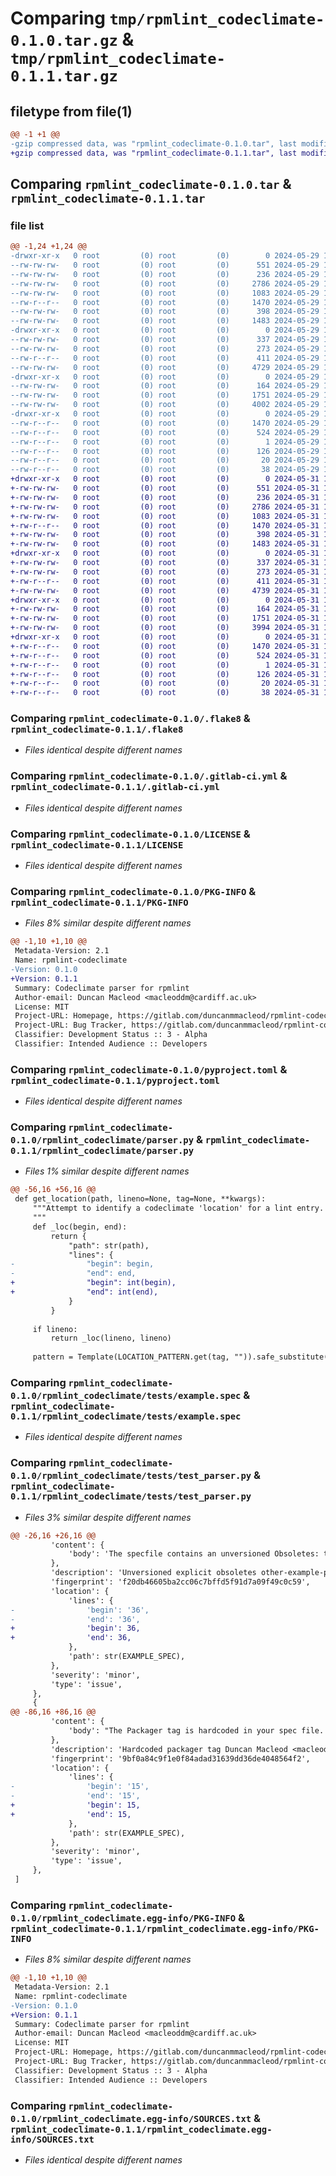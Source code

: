 # Comparing `tmp/rpmlint_codeclimate-0.1.0.tar.gz` & `tmp/rpmlint_codeclimate-0.1.1.tar.gz`

## filetype from file(1)

```diff
@@ -1 +1 @@
-gzip compressed data, was "rpmlint_codeclimate-0.1.0.tar", last modified: Wed May 29 16:25:03 2024, max compression
+gzip compressed data, was "rpmlint_codeclimate-0.1.1.tar", last modified: Fri May 31 16:35:54 2024, max compression
```

## Comparing `rpmlint_codeclimate-0.1.0.tar` & `rpmlint_codeclimate-0.1.1.tar`

### file list

```diff
@@ -1,24 +1,24 @@
-drwxr-xr-x   0 root         (0) root         (0)        0 2024-05-29 16:25:03.339887 rpmlint_codeclimate-0.1.0/
--rw-rw-rw-   0 root         (0) root         (0)      551 2024-05-29 16:24:57.000000 rpmlint_codeclimate-0.1.0/.flake8
--rw-rw-rw-   0 root         (0) root         (0)      236 2024-05-29 16:24:57.000000 rpmlint_codeclimate-0.1.0/.gitignore
--rw-rw-rw-   0 root         (0) root         (0)     2786 2024-05-29 16:24:57.000000 rpmlint_codeclimate-0.1.0/.gitlab-ci.yml
--rw-rw-rw-   0 root         (0) root         (0)     1083 2024-05-29 16:24:57.000000 rpmlint_codeclimate-0.1.0/LICENSE
--rw-r--r--   0 root         (0) root         (0)     1470 2024-05-29 16:25:03.339887 rpmlint_codeclimate-0.1.0/PKG-INFO
--rw-rw-rw-   0 root         (0) root         (0)      398 2024-05-29 16:24:57.000000 rpmlint_codeclimate-0.1.0/README.md
--rw-rw-rw-   0 root         (0) root         (0)     1483 2024-05-29 16:24:57.000000 rpmlint_codeclimate-0.1.0/pyproject.toml
-drwxr-xr-x   0 root         (0) root         (0)        0 2024-05-29 16:25:03.336887 rpmlint_codeclimate-0.1.0/rpmlint_codeclimate/
--rw-rw-rw-   0 root         (0) root         (0)      337 2024-05-29 16:24:57.000000 rpmlint_codeclimate-0.1.0/rpmlint_codeclimate/__init__.py
--rw-rw-rw-   0 root         (0) root         (0)      273 2024-05-29 16:24:57.000000 rpmlint_codeclimate-0.1.0/rpmlint_codeclimate/__main__.py
--rw-r--r--   0 root         (0) root         (0)      411 2024-05-29 16:25:03.000000 rpmlint_codeclimate-0.1.0/rpmlint_codeclimate/_version.py
--rw-rw-rw-   0 root         (0) root         (0)     4729 2024-05-29 16:24:57.000000 rpmlint_codeclimate-0.1.0/rpmlint_codeclimate/parser.py
-drwxr-xr-x   0 root         (0) root         (0)        0 2024-05-29 16:25:03.338887 rpmlint_codeclimate-0.1.0/rpmlint_codeclimate/tests/
--rw-rw-rw-   0 root         (0) root         (0)      164 2024-05-29 16:24:57.000000 rpmlint_codeclimate-0.1.0/rpmlint_codeclimate/tests/__init__.py
--rw-rw-rw-   0 root         (0) root         (0)     1751 2024-05-29 16:24:57.000000 rpmlint_codeclimate-0.1.0/rpmlint_codeclimate/tests/example.spec
--rw-rw-rw-   0 root         (0) root         (0)     4002 2024-05-29 16:24:57.000000 rpmlint_codeclimate-0.1.0/rpmlint_codeclimate/tests/test_parser.py
-drwxr-xr-x   0 root         (0) root         (0)        0 2024-05-29 16:25:03.338887 rpmlint_codeclimate-0.1.0/rpmlint_codeclimate.egg-info/
--rw-r--r--   0 root         (0) root         (0)     1470 2024-05-29 16:25:03.000000 rpmlint_codeclimate-0.1.0/rpmlint_codeclimate.egg-info/PKG-INFO
--rw-r--r--   0 root         (0) root         (0)      524 2024-05-29 16:25:03.000000 rpmlint_codeclimate-0.1.0/rpmlint_codeclimate.egg-info/SOURCES.txt
--rw-r--r--   0 root         (0) root         (0)        1 2024-05-29 16:25:03.000000 rpmlint_codeclimate-0.1.0/rpmlint_codeclimate.egg-info/dependency_links.txt
--rw-r--r--   0 root         (0) root         (0)      126 2024-05-29 16:25:03.000000 rpmlint_codeclimate-0.1.0/rpmlint_codeclimate.egg-info/requires.txt
--rw-r--r--   0 root         (0) root         (0)       20 2024-05-29 16:25:03.000000 rpmlint_codeclimate-0.1.0/rpmlint_codeclimate.egg-info/top_level.txt
--rw-r--r--   0 root         (0) root         (0)       38 2024-05-29 16:25:03.339887 rpmlint_codeclimate-0.1.0/setup.cfg
+drwxr-xr-x   0 root         (0) root         (0)        0 2024-05-31 16:35:54.969138 rpmlint_codeclimate-0.1.1/
+-rw-rw-rw-   0 root         (0) root         (0)      551 2024-05-31 16:35:49.000000 rpmlint_codeclimate-0.1.1/.flake8
+-rw-rw-rw-   0 root         (0) root         (0)      236 2024-05-31 16:35:49.000000 rpmlint_codeclimate-0.1.1/.gitignore
+-rw-rw-rw-   0 root         (0) root         (0)     2786 2024-05-31 16:35:49.000000 rpmlint_codeclimate-0.1.1/.gitlab-ci.yml
+-rw-rw-rw-   0 root         (0) root         (0)     1083 2024-05-31 16:35:49.000000 rpmlint_codeclimate-0.1.1/LICENSE
+-rw-r--r--   0 root         (0) root         (0)     1470 2024-05-31 16:35:54.969138 rpmlint_codeclimate-0.1.1/PKG-INFO
+-rw-rw-rw-   0 root         (0) root         (0)      398 2024-05-31 16:35:49.000000 rpmlint_codeclimate-0.1.1/README.md
+-rw-rw-rw-   0 root         (0) root         (0)     1483 2024-05-31 16:35:49.000000 rpmlint_codeclimate-0.1.1/pyproject.toml
+drwxr-xr-x   0 root         (0) root         (0)        0 2024-05-31 16:35:54.966138 rpmlint_codeclimate-0.1.1/rpmlint_codeclimate/
+-rw-rw-rw-   0 root         (0) root         (0)      337 2024-05-31 16:35:49.000000 rpmlint_codeclimate-0.1.1/rpmlint_codeclimate/__init__.py
+-rw-rw-rw-   0 root         (0) root         (0)      273 2024-05-31 16:35:49.000000 rpmlint_codeclimate-0.1.1/rpmlint_codeclimate/__main__.py
+-rw-r--r--   0 root         (0) root         (0)      411 2024-05-31 16:35:54.000000 rpmlint_codeclimate-0.1.1/rpmlint_codeclimate/_version.py
+-rw-rw-rw-   0 root         (0) root         (0)     4739 2024-05-31 16:35:49.000000 rpmlint_codeclimate-0.1.1/rpmlint_codeclimate/parser.py
+drwxr-xr-x   0 root         (0) root         (0)        0 2024-05-31 16:35:54.968138 rpmlint_codeclimate-0.1.1/rpmlint_codeclimate/tests/
+-rw-rw-rw-   0 root         (0) root         (0)      164 2024-05-31 16:35:49.000000 rpmlint_codeclimate-0.1.1/rpmlint_codeclimate/tests/__init__.py
+-rw-rw-rw-   0 root         (0) root         (0)     1751 2024-05-31 16:35:49.000000 rpmlint_codeclimate-0.1.1/rpmlint_codeclimate/tests/example.spec
+-rw-rw-rw-   0 root         (0) root         (0)     3994 2024-05-31 16:35:49.000000 rpmlint_codeclimate-0.1.1/rpmlint_codeclimate/tests/test_parser.py
+drwxr-xr-x   0 root         (0) root         (0)        0 2024-05-31 16:35:54.968138 rpmlint_codeclimate-0.1.1/rpmlint_codeclimate.egg-info/
+-rw-r--r--   0 root         (0) root         (0)     1470 2024-05-31 16:35:54.000000 rpmlint_codeclimate-0.1.1/rpmlint_codeclimate.egg-info/PKG-INFO
+-rw-r--r--   0 root         (0) root         (0)      524 2024-05-31 16:35:54.000000 rpmlint_codeclimate-0.1.1/rpmlint_codeclimate.egg-info/SOURCES.txt
+-rw-r--r--   0 root         (0) root         (0)        1 2024-05-31 16:35:54.000000 rpmlint_codeclimate-0.1.1/rpmlint_codeclimate.egg-info/dependency_links.txt
+-rw-r--r--   0 root         (0) root         (0)      126 2024-05-31 16:35:54.000000 rpmlint_codeclimate-0.1.1/rpmlint_codeclimate.egg-info/requires.txt
+-rw-r--r--   0 root         (0) root         (0)       20 2024-05-31 16:35:54.000000 rpmlint_codeclimate-0.1.1/rpmlint_codeclimate.egg-info/top_level.txt
+-rw-r--r--   0 root         (0) root         (0)       38 2024-05-31 16:35:54.970138 rpmlint_codeclimate-0.1.1/setup.cfg
```

### Comparing `rpmlint_codeclimate-0.1.0/.flake8` & `rpmlint_codeclimate-0.1.1/.flake8`

 * *Files identical despite different names*

### Comparing `rpmlint_codeclimate-0.1.0/.gitlab-ci.yml` & `rpmlint_codeclimate-0.1.1/.gitlab-ci.yml`

 * *Files identical despite different names*

### Comparing `rpmlint_codeclimate-0.1.0/LICENSE` & `rpmlint_codeclimate-0.1.1/LICENSE`

 * *Files identical despite different names*

### Comparing `rpmlint_codeclimate-0.1.0/PKG-INFO` & `rpmlint_codeclimate-0.1.1/PKG-INFO`

 * *Files 8% similar despite different names*

```diff
@@ -1,10 +1,10 @@
 Metadata-Version: 2.1
 Name: rpmlint-codeclimate
-Version: 0.1.0
+Version: 0.1.1
 Summary: Codeclimate parser for rpmlint
 Author-email: Duncan Macleod <macleoddm@cardiff.ac.uk>
 License: MIT
 Project-URL: Homepage, https://gitlab.com/duncanmmacleod/rpmlint-codeclimate/
 Project-URL: Bug Tracker, https://gitlab.com/duncanmmacleod/rpmlint-codeclimate/-/issues/
 Classifier: Development Status :: 3 - Alpha
 Classifier: Intended Audience :: Developers
```

### Comparing `rpmlint_codeclimate-0.1.0/pyproject.toml` & `rpmlint_codeclimate-0.1.1/pyproject.toml`

 * *Files identical despite different names*

### Comparing `rpmlint_codeclimate-0.1.0/rpmlint_codeclimate/parser.py` & `rpmlint_codeclimate-0.1.1/rpmlint_codeclimate/parser.py`

 * *Files 1% similar despite different names*

```diff
@@ -56,16 +56,16 @@
 def get_location(path, lineno=None, tag=None, **kwargs):
     """Attempt to identify a codeclimate 'location' for a lint entry.
     """
     def _loc(begin, end):
         return {
             "path": str(path),
             "lines": {
-                "begin": begin,
-                "end": end,
+                "begin": int(begin),
+                "end": int(end),
             }
         }
 
     if lineno:
         return _loc(lineno, lineno)
 
     pattern = Template(LOCATION_PATTERN.get(tag, "")).safe_substitute(
```

### Comparing `rpmlint_codeclimate-0.1.0/rpmlint_codeclimate/tests/example.spec` & `rpmlint_codeclimate-0.1.1/rpmlint_codeclimate/tests/example.spec`

 * *Files identical despite different names*

### Comparing `rpmlint_codeclimate-0.1.0/rpmlint_codeclimate/tests/test_parser.py` & `rpmlint_codeclimate-0.1.1/rpmlint_codeclimate/tests/test_parser.py`

 * *Files 3% similar despite different names*

```diff
@@ -26,16 +26,16 @@
         'content': {
             'body': 'The specfile contains an unversioned Obsoletes: token, which will match all\nolder, equal and newer versions of the obsoleted thing.  This may cause update\nproblems, restrict future package/provides naming, and may match something it\nwas originally not inteded to match -- make the Obsoletes versioned if\npossible.'
         },
         'description': 'Unversioned explicit obsoletes other-example-package',
         'fingerprint': 'f20db46605ba2cc06c7bffd5f91d7a09f49c0c59',
         'location': {
             'lines': {
-                'begin': '36',
-                'end': '36',
+                'begin': 36,
+                'end': 36,
             },
             'path': str(EXAMPLE_SPEC),
         },
         'severity': 'minor',
         'type': 'issue',
     },
     {
@@ -86,16 +86,16 @@
         'content': {
             'body': "The Packager tag is hardcoded in your spec file. It should be removed, so as\nto use rebuilder's own defaults."
         },
         'description': 'Hardcoded packager tag Duncan Macleod <macleoddm@cardiff.ac.uk>',
         'fingerprint': '9bf0a84c9f1e0f84adad31639dd36de4048564f2',
         'location': {
             'lines': {
-                'begin': '15',
-                'end': '15',
+                'begin': 15,
+                'end': 15,
             },
             'path': str(EXAMPLE_SPEC),
         },
         'severity': 'minor',
         'type': 'issue',
     },
 ]
```

### Comparing `rpmlint_codeclimate-0.1.0/rpmlint_codeclimate.egg-info/PKG-INFO` & `rpmlint_codeclimate-0.1.1/rpmlint_codeclimate.egg-info/PKG-INFO`

 * *Files 8% similar despite different names*

```diff
@@ -1,10 +1,10 @@
 Metadata-Version: 2.1
 Name: rpmlint-codeclimate
-Version: 0.1.0
+Version: 0.1.1
 Summary: Codeclimate parser for rpmlint
 Author-email: Duncan Macleod <macleoddm@cardiff.ac.uk>
 License: MIT
 Project-URL: Homepage, https://gitlab.com/duncanmmacleod/rpmlint-codeclimate/
 Project-URL: Bug Tracker, https://gitlab.com/duncanmmacleod/rpmlint-codeclimate/-/issues/
 Classifier: Development Status :: 3 - Alpha
 Classifier: Intended Audience :: Developers
```

### Comparing `rpmlint_codeclimate-0.1.0/rpmlint_codeclimate.egg-info/SOURCES.txt` & `rpmlint_codeclimate-0.1.1/rpmlint_codeclimate.egg-info/SOURCES.txt`

 * *Files identical despite different names*

